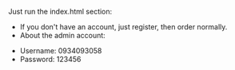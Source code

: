 Just run the index.html section:
- If you don't have an account, just register, then order normally.
- About the admin account:
+ Username: 0934093058
+ Password: 123456
